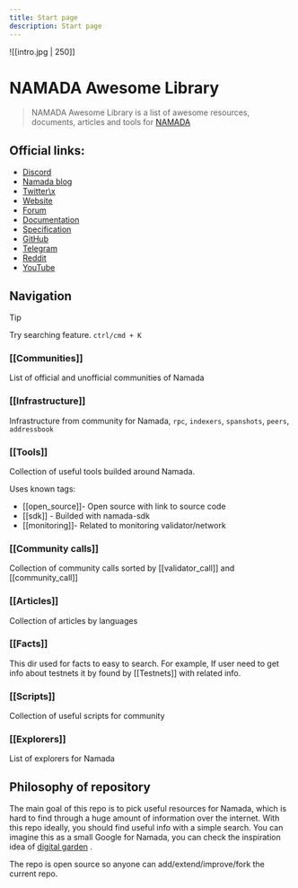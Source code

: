 ```yaml
---
title: Start page
description: Start page
---
```

![[intro.jpg | 250]]
# NAMADA Awesome Library

>  NAMADA Awesome Library is a list of awesome resources, documents, articles and tools for [NAMADA](https://namada.net/)
## Official links: 
- [Discord](https://discord.com/invite/namada)
- [Namada blog](https://namada.net/blog)
- [Twitter\x](https://twitter.com/namada)
- [Website](https://namada.net/) 
- [Forum](https://forum.namada.net/) 
- [Documentation](https://docs.namada.net/)
- [Specification](https://docs.namada.net/)  
- [GitHub](https://github.com/anoma/namada)
- [Telegram](https://t.me/namadaprotocol)
- [Reddit](https://www.reddit.com/r/Namada/)
- [YouTube](https://www.youtube.com/@namada-net)
## Navigation

> [!tip]
> Try searching feature. `ctrl/cmd + K`
### [[Communities]]
List of official and unofficial communities of Namada
### [[Infrastructure]]
Infrastructure from community for Namada, `rpc`, `indexers`, `spanshots`, `peers`, `addressbook` 
### [[Tools]]
Collection of useful tools builded around Namada. 

Uses known tags:  
- [[open_source]]- Open source with link to source code
- [[sdk]] - Builded with namada-sdk 
- [[monitoring]]- Related to monitoring validator/network
### [[Community calls]]
Collection of community calls sorted by [[validator_call]] and [[community_call]] 
### [[Articles]]
Collection of articles by languages 
### [[Facts]]
This dir used for facts to easy to search. For example, If user need to get info about testnets it by found by [[Testnets]] with related info.
### [[Scripts]]
Collection of useful scripts for community
### [[Explorers]]
List of explorers for Namada  

## Philosophy of repository

The main goal of this repo is to pick useful resources for Namada, which is hard to find through a huge amount of information over the internet. With this repo ideally, you should find useful info with a simple search. You can imagine this as a small Google for Namada, you can check the inspiration idea of [digital garden](https://jzhao.xyz/posts/networked-thought) .

The repo is open source so anyone can add/extend/improve/fork the current repo.
